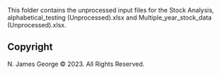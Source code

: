 This folder contains the unprocessed input files for the Stock Analysis, alphabetical_testing (Unprocessed).xlsx and Multiple_year_stock_data (Unprocessed).xlsx.

## Copyright

N. James George © 2023. All Rights Reserved.
